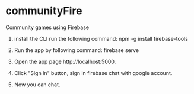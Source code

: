 # communityFire
Community games using Firebase

1. install the CLI run the following command:
    npm -g install firebase-tools

2. Run the app by following command:
    firebase serve

3. Open the app page  http://localhost:5000.

4. Click "Sign In" button, sign in firebase chat with google account.

5. Now you can chat.
